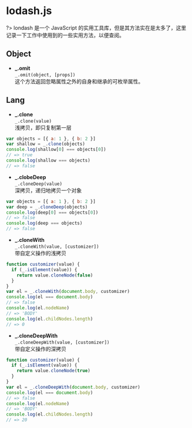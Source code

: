 # lodash.js

?> londash 是一个 JavaScript 的实用工具库，但是其方法实在是太多了，这里记录一下工作中使用到的一些实用方法，以便查阅。

## Object

- **\_.omit**  
  `_.omit(object, [props])`  
  这个方法返回忽略属性之外的自身和继承的可枚举属性。

## Lang

- **\_.clone**  
  `_.clone(value)`  
  浅拷贝，即只复制第一层

```javascript
var objects = [{ a: 1 }, { b: 2 }]
var shallow = _.clone(objects)
console.log(shallow[0] === objects[0])
// => true
console.log(shallow === objects)
// => false
```

- **\_.clobeDeep**  
  `_.cloneDeep(value)`  
  深拷贝，递归地拷贝一个对象

```javascript
var objects = [{ a: 1 }, { b: 2 }]
var deep = _.cloneDeep(objects)
console.log(deep[0] === objects[0])
// => false
console.log(deep === objects)
// => false
```

- **\_.cloneWith**  
  `_.cloneWith(value, [customizer])`  
  带自定义操作的浅拷贝

```javascript
function customizer(value) {
  if (_.isElement(value)) {
    return value.cloneNode(false)
  }
}
var el = _.cloneWith(document.body, customizer)
console.log(el === document.body)
// => false
console.log(el.nodeName)
// => 'BODY'
console.log(el.childNodes.length)
// => 0
```

- **\_.cloneDeepWith**  
  `_.cloneDeepWith(value, [customizer])`  
  带自定义操作的深拷贝

```javascript
function customizer(value) {
  if (_.isElement(value)) {
    return value.cloneNode(true)
  }
}
var el = _.cloneDeepWith(document.body, customizer)
console.log(el === document.body)
// => false
console.log(el.nodeName)
// => 'BODY'
console.log(el.childNodes.length)
// => 20
```
